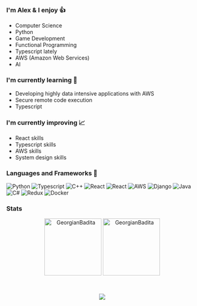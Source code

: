 ### I'm Alex & I enjoy 👍

* Computer Science
* Python
* Game Development
* Functional Programming
* Typescript lately
* AWS (Amazon Web Services)
* AI

### I'm currently learning 🤔
* Developing highly data intensive applications with AWS
* Secure remote code execution
* Typescript

### I'm currently improving 📈
* React skills
* Typescript skills
* AWS skills
* System design skills

### Languages and Frameworks 🔨
![Python](https://img.shields.io/badge/python%20-%2314354C.svg?&style=for-the-badge&logo=python&logoColor=white)
![Typescript](https://img.shields.io/badge/typescript%20-%23007ACC.svg?&style=for-the-badge&logo=typescript&logoColor=white)
![C++](https://img.shields.io/badge/c++%20-%2300599C.svg?&style=for-the-badge&logo=c%2B%2B&ogoColor=white)
![React](https://img.shields.io/badge/react%20-%2320232a.svg?&style=for-the-badge&logo=react&logoColor=%2361DAFB)
![React](https://img.shields.io/badge/unity_3D%20-%2314354C.svg?&style=for-the-badge&logo=unity&logoColor=white)
![AWS](https://img.shields.io/badge/AWS%20-%23FF9900.svg?&style=for-the-badge&logo=amazon-aws&logoColor=white)
![Django](https://img.shields.io/badge/django%20-%23092E20.svg?&style=for-the-badge&logo=django&logoColor=white)
![Java](https://img.shields.io/badge/java-%23ED8B00.svg?&style=for-the-badge&logo=java&logoColor=white)
![C#](https://img.shields.io/badge/c%23%20-%23239120.svg?&style=for-the-badge&logo=c-sharp&logoColor=white)
![Redux](https://img.shields.io/badge/redux%20-%23593d88.svg?&style=for-the-badge&logo=redux&logoColor=white)
![Docker](https://img.shields.io/badge/docker%20-%230db7ed.svg?&style=for-the-badge&logo=docker&logoColor=white)

### Stats

<p align="center">
  <img align="" height='150px' src="https://github-readme-stats.vercel.app/api?username=GeorgianBadita&hide_title=true&show_icons=true&theme=tokyonight" alt="GeorgianBadita" />  
  <img align="" height='150px' src="https://github-readme-stats.vercel.app/api/top-langs/?username=GeorgianBadita&hide_title=false&layout=compact&theme=tokyonight" alt="GeorgianBadita" />
</p>
<br>
<p align="center">
<img align="center" src="https://github-readme-streak-stats.herokuapp.com/?user=caneco&theme=dark&hide_border=true"/>
</p>
